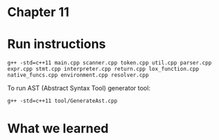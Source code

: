 # Chapter 11



# Run instructions
```
g++ -std=c++11 main.cpp scanner.cpp token.cpp util.cpp parser.cpp expr.cpp stmt.cpp interpreter.cpp return.cpp lox_function.cpp native_funcs.cpp environment.cpp resolver.cpp
```

To run AST (Abstract Syntax Tool) generator tool:
```
g++ -std=c++11 tool/GenerateAst.cpp
```

# What we learned
